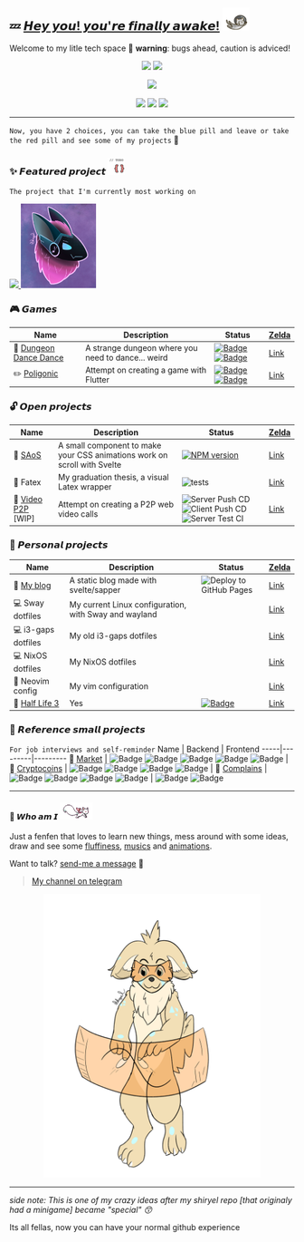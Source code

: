 ## :zzz: [𝙃𝙚𝙮 𝙮𝙤𝙪! 𝙮𝙤𝙪'𝙧𝙚 𝙛𝙞𝙣𝙖𝙡𝙡𝙮 𝙖𝙬𝙖𝙠𝙚!](https://youtu.be/_WZCvQ5J3pk) <img src="assets/space-cat.webp" height="40"> 

Welcome to my litle tech space :paw_prints: **warning**: bugs ahead, caution is adviced!

<p align=center>
  <img height="150px" src="https://github-readme-stats.vercel.app/api?username=shiryel&show_icons=true&theme=tokyonight&hide_title=true&count_private=true" />
  <img height="150px" src="https://github-readme-stats.vercel.app/api/top-langs/?username=shiryel&layout=compact&hide=html,Makefile&text_color=daf7dc&bg_color=151515" />
</p>

<p align=center>
  <img src="https://github-profile-trophy.vercel.app/?username=shiryel&theme=onedark&rank=SECRET,SSS,SS,S,AAA,AA,A,B" />
</p>

<p align=center>
  <img src="https://badges.pufler.dev/visits/shiryel/shiryel?color=black&logo=github" />
  <img src="https://komarev.com/ghpvc/?username=shiryel" />
  <img src="https://hits.seeyoufarm.com/api/count/incr/badge.svg?url=https%3A%2F%2Fgithub.com%2Fshiryel&count_bg=%23DDC3FF&title_bg=%23555555&icon=&icon_color=%23E7E7E7&title=hits&edge_flat=false" />
</p>

---

`Now, you have 2 choices, you can take the blue pill and leave or take the red pill and see some of my projects` :pill:

### :sparkles: 𝙁𝙚𝙖𝙩𝙪𝙧𝙚𝙙 𝙥𝙧𝙤𝙟𝙚𝙘𝙩 <img src="assets/stubparrot.gif" height="30">
`The project that I'm currently most working on`

<a href="https://github.com/shiryel/ryush-bot" float="left">
  <img src="https://github-readme-stats.vercel.app/api/pin/?username=shiryel&repo=ryush-bot&theme=tokyonight" height="150" />
  <img src="assets/ryush.png" height="149" /> 
</a>

### :video_game: 𝙂𝙖𝙢𝙚𝙨
Name | Description | Status | [Zelda](https://youtu.be/JHY0PYZXvfU)
-----|-------------|--------|------
:musical_note: [Dungeon Dance Dance](https://shiryel.itch.io/dungeon-dance-dance) | A strange dungeon where you need to dance... weird | [![Badge](https://img.shields.io/badge/Status-Finished-Teal.svg)](https://shields.io/) [![Badge](https://img.shields.io/badge/-Published-LightSeaGreen.svg)](https://shields.io/) | [Link](https://github.com/shiryel/dungeon-dance-dance)
:pencil2: [Poligonic](https://play.google.com/store/apps/details?id=com.poligonicgames.poligonic) | Attempt on creating a game with Flutter | [![Badge](https://img.shields.io/badge/Status-Unfinished-red.svg)](https://shields.io/) [![Badge](https://img.shields.io/badge/-Published-LightSeaGreen.svg)](https://shields.io/) | [Link](https://github.com/shiryel/poligonic)

### :unlock: 𝙊𝙥𝙚𝙣 𝙥𝙧𝙤𝙟𝙚𝙘𝙩𝙨
Name | Description | Status | [Zelda](https://youtu.be/oiuyhxp4w9I)
-----|-------------|--------|------
:balloon: [SAoS](https://shiryel.github.io/saos/) | A small component to make your CSS animations work on scroll with Svelte | [![NPM version](https://img.shields.io/npm/v/saos.svg?style=flat)](https://npmjs.org/package/saos) | [Link](https://github.com/shiryel/saos)
:card_index: Fatex | My graduation thesis, a visual Latex wrapper | ![tests](https://github.com/vinicius-molina/fatex/workflows/tests/badge.svg?branch=master) | [Link](https://github.com/shiryel/fatex)
:speech_balloon: [Video P2P](https://www.webrtc.shiryel.com/) [WIP] | Attempt on creating a P2P web video calls | ![Server Push CD](https://github.com/shiryel/videochat_p2p/workflows/Server%20Push%20CD/badge.svg) ![Client Push CD](https://github.com/shiryel/videochat_p2p/workflows/Client%20Push%20CD/badge.svg) ![Server Test CI](https://github.com/shiryel/videochat_p2p/workflows/Server%20Test%20CI/badge.svg) | [Link](https://github.com/shiryel/videochat_p2p)

### :lock_with_ink_pen: 𝙋𝙚𝙧𝙨𝙤𝙣𝙖𝙡 𝙥𝙧𝙤𝙟𝙚𝙘𝙩𝙨
Name | Description | Status | [Zelda](https://youtu.be/Tt7bzxurJ1I)
-----|-------------|--------|------
:notebook_with_decorative_cover: [My blog](https://www.blog.shiryel.com/) | A static blog made with svelte/sapper | ![Deploy to GitHub Pages](https://github.com/shiryel/shiryel_blog/workflows/Deploy%20to%20GitHub%20Pages/badge.svg) | [Link](https://github.com/shiryel/shiryel_blog)
:computer: Sway dotfiles | My current Linux configuration, with Sway and wayland |  | [Link](https://github.com/shiryel/sway-dotfiles)
:computer: i3-gaps dotfiles | My old i3-gaps dotfiles |  | [Link](https://github.com/shiryel/i3gaps-dotfiles)
:computer: NixOS dotfiles | My NixOS dotfiles |  | [Link](https://github.com/shiryel/nixos-dotfiles)
:page_facing_up: Neovim config | My vim configuration |  | [Link](https://github.com/shiryel/neoVim-configs)
:tada: [Half Life 3](https://youtu.be/dQw4w9WgXcQ) | Yes | [![Badge](https://img.shields.io/badge/Status-YES-LightSeaGreen.svg)](https://shields.io/) | [Link](https://youtu.be/hIputTTexwA)

### :star2: 𝙍𝙚𝙛𝙚𝙧𝙚𝙣𝙘𝙚 𝙨𝙢𝙖𝙡𝙡 𝙥𝙧𝙤𝙟𝙚𝙘𝙩𝙨
`For job interviews and self-reminder`
Name | Backend | Frontend
-----|---------|---------
:1st_place_medal: [Market](https://github.com/shiryel/challenge-market) | ![Badge](https://img.shields.io/badge/-Elixir-hotpink.svg) ![Badge](https://img.shields.io/badge/-Phoenix-deeppink.svg) ![Badge](https://img.shields.io/badge/-Absinthe%2fGraphQL-plum.svg) ![Badge](https://img.shields.io/badge/-Dataloader-plum.svg) ![Badge](https://img.shields.io/badge/-Ecto%2fPostgreSQL-royalblue.svg) |
:2nd_place_medal: [Cryptocoins](https://github.com/shiryel/challenge-cryptocoins) | ![Badge](https://img.shields.io/badge/-Elixir-hotpink.svg) ![Badge](https://img.shields.io/badge/-Phoenix-deeppink.svg) ![Badge](https://img.shields.io/badge/-Absinthe%2fGraphQL-plum.svg) ![Badge](https://img.shields.io/badge/-Ecto%2fPostgreSQL-royalblue.svg) |
:3rd_place_medal: [Complains](https://github.com/shiryel/challenge-complains) | ![Badge](https://img.shields.io/badge/-Elixir-hotpink.svg) ![Badge](https://img.shields.io/badge/-Phoenix-deeppink.svg) ![Badge](https://img.shields.io/badge/-RestFull-slategrey.svg) ![Badge](https://img.shields.io/badge/-Ecto%2fMongoDB-seagreen.svg) | ![Badge](https://img.shields.io/badge/-Svelte-salmon.svg) ![Badge](https://img.shields.io/badge/-Sapper-teal.svg)

---

#### :feet: 𝙒𝙝𝙤 𝙖𝙢 𝙄 <img src="assets/kyubey.gif" height="30">

Just a fenfen that loves to learn new things, mess around with some ideas, draw and see some [fluffiness](https://http.cat/), 
[mu](https://youtu.be/cTLAZunyA38)[si](https://youtu.be/slze868xkPI)[cs](https://youtu.be/FF3Dr3_h0Hw) and
[a](https://youtu.be/EYTLY17Io3c)[n](https://youtu.be/tuHe9lm5vUE)[i](https://youtu.be/ugH0YaBSaYk)[m](https://youtu.be/-PKNuZovuSw)[a](https://youtu.be/DRkgH7Uu-hA)[t](https://youtu.be/QZPSXI43P-I)[i](https://youtu.be/lIES3ii-IOg)[o](https://youtu.be/YgGzAKP_HuM)[n](https://youtu.be/hoYxHBlT-4I)[s](https://youtu.be/JJxflcxRkhI).

Want to talk? [send-me a message](https://t.me/shiryel) :speech_balloon:
> [My channel on telegram](https://t.me/shiryelden)

<p align="center">
  <img src="assets/shiryel2.png" height="500">
</p>

---

*side note: This is one of my crazy ideas after my shiryel repo [that originaly had a minigame] became "special" :kissing_smiling_eyes:*
 
 Its all fellas, now you can have your normal github experience
